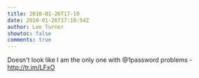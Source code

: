 ```yaml
---
title: 2010-01-26T17-10
date: 2010-01-26T17:10:54Z
author: Lee Turner
showtoc: false
comments: true
---
```


Doesn't look like I am the only one with @1password problems - http://tr.im/LFxO

